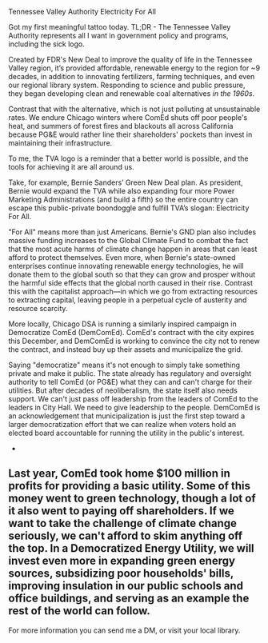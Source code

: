 Tennessee Valley Authority
Electricity For All

Got my first meaningful tattoo today. TL;DR - The Tennessee Valley Authority represents all I want in government policy and programs, including the sick logo. 

Created by FDR's New Deal to improve the quality of life in the Tennessee Valley region, it’s provided affordable, renewable energy to the region for ~9 decades, in addition to innovating fertilizers, farming techniques, and even our regional library system. Responding to science and public pressure, they began developing clean and renewable coal alternatives *in the 1960s*.

Contrast that with the alternative, which is not just polluting at unsustainable rates. We endure Chicago winters where ComEd shuts off poor people's heat, and summers of forest fires and blackouts all across California because PG&E would rather line their shareholders' pockets than invest in maintaining their infrastructure. 

To me, the TVA logo is a reminder that a better world is possible, and the tools for achieving it are all around us. 

Take, for example, Bernie Sanders’ Green New Deal plan. As president, Bernie would expand the TVA while also expanding four more Power Marketing Administrations (and build a fifth) so the entire country can escape this public-private boondoggle and fulfill TVA’s slogan: Electricity For All.

"For All" means more than just Americans. Bernie's GND plan also includes massive funding increases to the Global Climate Fund to combat the fact that the most acute harms of climate change happen in areas that can least afford to protect themselves. Even more, when Bernie's state-owned enterprises continue innovating renewable energy technologies, he will donate them to the global south so that they can grow and prosper without the harmful side effects that the global north caused in their rise. Contrast this with the capitalist approach—in which we go from extracting resources to extracting capital, leaving people in a perpetual cycle of austerity and resource scarcity.

More locally, Chicago DSA is running a similarly inspired campaign in Democratize ComEd (DemComEd). ComEd's contract with the city expires this December, and DemComEd is working to convince the city not to renew the contract, and instead buy up their assets and municipalize the grid. 

Saying "democratize" means it's not enough to simply take something private and make it public. The state already has regulatory and oversight authority to tell ComEd (or PG&E) what they can and can't charge for their utilities. But after decades of neoliberalism, the state itself also needs support. We can't just pass off leadership from the leaders of ComEd to the leaders in City Hall. We need to give leadership to the people. DemComEd is an acknowledgement that municipalization is just the first step toward a larger democratization effort that we can realize when voters hold an elected board accountable for running the utility in the public's interest.

-
Last year, ComEd took home $100 million in profits for providing a basic utility. Some of this money went to green technology, though a lot of it also went to paying off shareholders. If we want to take the challenge of climate change seriously, we can't afford to skim anything off the top. 
In a Democratized Energy Utility, we will invest even more in expanding green energy sources, subsidizing poor households' bills, improving insulation in our public schools and office buildings, and serving as an example the rest of the world can follow.
-

For more information you can send me a DM, or visit your local library.